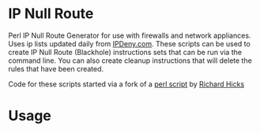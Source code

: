 # IP Null Route

Perl IP Null Route Generator for use with firewalls and network appliances. Uses
ip lists updated daily from [IPDeny.com](http://www.ipdeny.com). These scripts
can be used to create IP Null Route (Blackhole) instructions sets that can be
run via the command line. You can also create cleanup instructions that will
delete the rules that have been created.

Code for these scripts started via a fork of a [perl script](https://github.com/rhicks/filtermaker.pl) by [Richard Hicks](https://github.com/rhicks)

Usage
================================================================================
